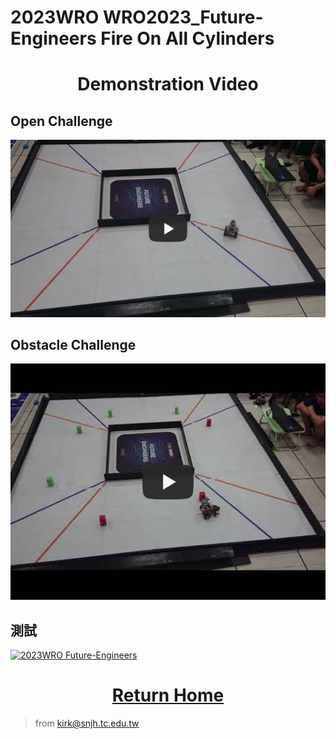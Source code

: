 
2023WRO WRO2023_Future-Engineers Fire On All Cylinders  
=====
# <div align="center">Demonstration Video  </div> 
## Open Challenge
[![2023WRO Future-Engineers_qualifying-round](./img/Fire-On-All-Cylinders_qualifying-round.jpg)](https://youtu.be/Z78iSG1QYfs "2023WRO Future-Engineers_qualifying-round") 

## Obstacle Challenge
[![2023WRO Future-Engineers_Obstacle Challenge](./img/Obstacle_Challenge.jpg)](https://youtu.be/CwvGDfQJ8cQ "2023WRO Future-Engineers_Obstacle Challenge")

## 測試  
[![2023WRO Future-Engineers](https://img.youtube.com/vi/CwvGDfQJ8cQ/hqdefault.jpg)](https://youtu.be/CwvGDfQJ8cQ)

# <div align="center">[Return Home](../)</div>

> from kirk@snjh.tc.edu.tw

